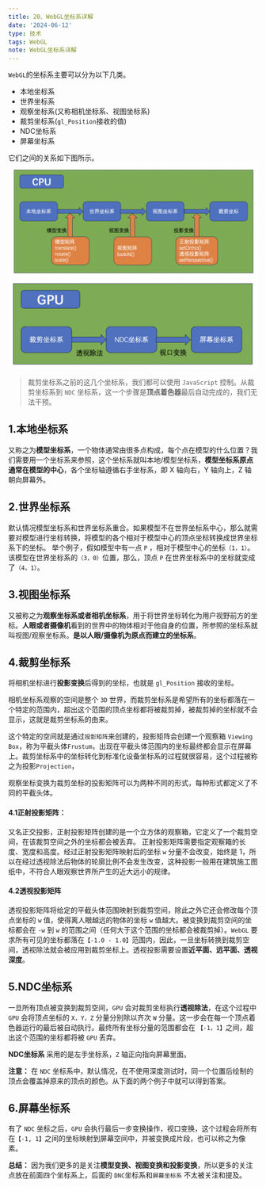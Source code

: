 ```yaml
---
title: 20、WebGL坐标系详解
date: '2024-06-12'
type: 技术
tags: WebGL
note: WebGL坐标系详解
---
```



`WebGL`的坐标系主要可以分为以下几类。
+ 本地坐标系
+ 世界坐标系
+ 观察坐标系(又称相机坐标系、视图坐标系)
+ 裁剪坐标系(`gl_Position`接收的值)
+ NDC坐标系
+ 屏幕坐标系

它们之间的关系如下图所示。<br>
<img width=800 src='../../images/webgl/坐标系.png'><br>
<img width=800 src='../../images/webgl/坐标系2.png'><br>
>裁剪坐标系之前的这几个坐标系，我们都可以使用 `JavaScript` 控制。从裁剪坐标系到 `NDC` 坐标系，这一个步骤是**顶点着色器**最后自动完成的，我们无法干预。

## 1.本地坐标系
又称之为**模型坐标系**，一个物体通常由很多点构成，每个点在模型的什么位置？我们需要用一个坐标系来参照，这个坐标系就叫本地/模型坐标系，**模型坐标系原点通常在模型的中心**，各个坐标轴遵循右手坐标系，即 X 轴向右，Y 轴向上，Z 轴朝向屏幕外。
## 2.世界坐标系
默认情况模型坐标系和世界坐标系重合。如果模型不在世界坐标系中心，那么就需要对模型进行坐标转换，将模型的各个相对于模型中心的顶点坐标转换成世界坐标系下的坐标。
举个例子，假如模型中有一点 `P` ，相对于模型中心的坐标`（1，1）`。 该模型在世界坐标系的`（3，0）`位置，那么，顶点 `P` 在世界坐标系中的坐标就变成了`（4，1）`。
## 3.视图坐标系
又被称之为**观察坐标系或者相机坐标系**，用于将世界坐标转化为用户视野前方的坐标。**人眼或者摄像机**看到的世界中的物体相对于他自身的位置，所参照的坐标系就叫视图/观察坐标系。**是以人眼/摄像机为原点而建立的坐标系**。
## 4.裁剪坐标系
将相机坐标进行**投影变换**后得到的坐标，也就是 `gl_Position` 接收的坐标。

相机坐标系观察的空间是整个 `3D` 世界，而裁剪坐标系是希望所有的坐标都落在一个特定的范围内，超出这个范围的顶点坐标都将被裁剪掉，被裁剪掉的坐标就不会显示，这就是裁剪坐标系的由来。

这个特定的空间就是通过`投影矩阵`来创建的，投影矩阵会创建一个观察箱 `Viewing Box`，称为平截头体`Frustum`，出现在平截头体范围内的坐标最终都会显示在屏幕上。裁剪坐标系中的坐标转化到标准化设备坐标系的过程就很容易，这个过程被称之为投影`Projection`，

观察坐标变换为裁剪坐标的投影矩阵可以为两种不同的形式，每种形式都定义了不同的平截头体。
#### 4.1正射投影矩阵：
又名正交投影，正射投影矩阵创建的是一个立方体的观察箱，它定义了一个裁剪空间，在该裁剪空间之外的坐标都会被丢弃。 正射投影矩阵需要指定观察箱的长度、宽度和高度。经过正射投影矩阵映射后的坐标 `w` 分量不会改变，始终是 1，所以在经过透视除法后物体的轮廓比例不会发生改变，这种投影一般用在建筑施工图纸中，不符合人眼观察世界所产生的近大远小的规律。

#### 4.2透视投影矩阵
透视投影矩阵将给定的平截头体范围映射到裁剪空间，除此之外它还会修改每个顶点坐标的 `w` 值，使得离人眼越远的物体的坐标 `w` 值越大。被变换到裁剪空间的坐标都会在 `-w` 到 `w` 的范围之间（任何大于这个范围的坐标都会被裁剪掉）。`WebGL` 要求所有可见的坐标都落在`【-1.0 - 1.0】`范围内，因此，一旦坐标转换到裁剪空间，透视除法就会被应用到裁剪坐标上。透视投影需要设置**近平面、远平面、透视深度**。

## 5.NDC坐标系
一旦所有顶点被变换到裁剪空间，`GPU` 会对裁剪坐标执行**透视除法**，在这个过程中 `GPU` 会将顶点坐标的 `X，Y，Z` 分量分别除以齐次 `W` 分量。这一步会在每一个顶点着色器运行的最后被自动执行。最终所有坐标分量的范围都会在 `【-1，1】`之间，超出这个范围的坐标都将被 `GPU` 丢弃。

**NDC坐标系** 采用的是左手坐标系，`Z` 轴正向指向屏幕里面。

**注意：** 在 `NDC` 坐标系中，默认情况，在不使用深度测试时，同一个位置后绘制的顶点会覆盖掉原来的顶点的颜色。从下面的两个例子中就可以得到答案。

## 6.屏幕坐标系
有了 `NDC` 坐标之后，`GPU` 会执行最后一步变换操作，视口变换，这个过程会将所有在`【-1, 1】`之间的坐标映射到屏幕空间中，并被变换成片段，也可以称之为像素。


**总结：** 因为我们更多的是关注**模型变换、视图变换和投影变换**，所以更多的关注点放在前面四个坐标系上，后面的 `DNC`坐标系和`屏幕坐标系` 不太被关注和提及。

<Valine></Valine>